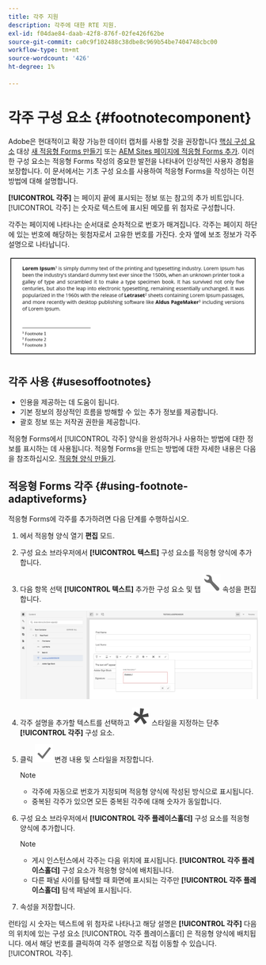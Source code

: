 ```yaml
---
title: 각주 지원
description: 각주에 대한 RTE 지원.
exl-id: f04dae84-daab-42f8-876f-02fe426f62be
source-git-commit: ca0c9f102488c38dbe8c969b54be7404748cbc00
workflow-type: tm+mt
source-wordcount: '426'
ht-degree: 1%

---
```


# 각주 구성 요소 {#footnotecomponent}

<span class="preview"> Adobe은 현대적이고 확장 가능한 데이터 캡처를 사용할 것을 권장합니다 [핵심 구성 요소](https://experienceleague.adobe.com/docs/experience-manager-core-components/using/adaptive-forms/introduction.html) 대상 [새 적응형 Forms 만들기](/help/forms/creating-adaptive-form-core-components.md) 또는 [AEM Sites 페이지에 적응형 Forms 추가](/help/forms/create-or-add-an-adaptive-form-to-aem-sites-page.md). 이러한 구성 요소는 적응형 Forms 작성의 중요한 발전을 나타내어 인상적인 사용자 경험을 보장합니다. 이 문서에서는 기초 구성 요소를 사용하여 적응형 Forms을 작성하는 이전 방법에 대해 설명합니다. </span>

**[!UICONTROL 각주]** 는 페이지 끝에 표시되는 정보 또는 참고의 추가 비트입니다. [!UICONTROL 각주] 는 숫자로 텍스트에 표시된 메모를 위 첨자로 구성합니다.

각주는 페이지에 나타나는 순서대로 순차적으로 번호가 매겨집니다. 각주는 페이지 하단에 있는 번호에 해당하는 윗첨자로서 고유한 번호를 가진다. 숫자 옆에 보조 정보가 각주 설명으로 나타납니다.

![각주 설명](/help/forms/assets/footnote_description.png)


## 각주 사용 {#usesoffootnotes}

* 인용을 제공하는 데 도움이 됩니다.
* 기본 정보의 정상적인 흐름을 방해할 수 있는 추가 정보를 제공합니다.
* 괄호 정보 또는 저작권 권한을 제공합니다.

적응형 Forms에서 [!UICONTROL 각주] 양식을 완성하거나 사용하는 방법에 대한 정보를 표시하는 데 사용됩니다. 적응형 Forms을 만드는 방법에 대한 자세한 내용은 다음을 참조하십시오. [적응형 양식 만들기](https://experienceleague.adobe.com/docs/experience-manager-cloud-service/content/forms/create-an-adaptive-form/create-an-adaptive-form-on-forms-cs/creating-adaptive-form.html).

## 적응형 Forms 각주 {#using-footnote-adaptiveforms}

적응형 Forms에 각주를 추가하려면 다음 단계를 수행하십시오.
1. 에서 적응형 양식 열기 **편집** 모드.
1. 구성 요소 브라우저에서 **[!UICONTROL 텍스트]** 구성 요소를 적응형 양식에 추가합니다.
1. 다음 항목 선택 **[!UICONTROL 텍스트]** 추가한 구성 요소 및 탭 ![cmppr](assets/configure-icon.svg) 속성을 편집합니다.

   ![적응형 Forms 각주](/help/forms/assets/footnote_rte.png)

1. 각주 설명을 추가할 텍스트를 선택하고  ![별](/help/forms/assets/asterisk.svg) 스타일을 지정하는 단추 **[!UICONTROL 각주]** 구성 요소.

1. 클릭 ![check](/help/forms/assets/save_icon.svg) 변경 내용 및 스타일을 저장합니다.

   >[!NOTE]
   >
   >* 각주에 자동으로 번호가 지정되며 적응형 양식에 작성된 방식으로 표시됩니다.
   >* 중복된 각주가 있으면 모든 중복된 각주에 대해 숫자가 동일합니다.

1. 구성 요소 브라우저에서 **[!UICONTROL 각주 플레이스홀더]** 구성 요소를 적응형 양식에 추가합니다.
   >[!NOTE]
   >
   >* 게시 인스턴스에서 각주는 다음 위치에 표시됩니다. **[!UICONTROL 각주 플레이스홀더]** 구성 요소가 적응형 양식에 배치됩니다.
   >* 다른 패널 사이를 탐색할 때 화면에 표시되는 각주만 **[!UICONTROL 각주 플레이스홀더]** 탐색 패널에 표시됩니다.

1. 속성을 저장합니다.

런타임 시 숫자는 텍스트에 위 첨자로 나타나고 해당 설명은 **[!UICONTROL 각주]** 다음의 위치에 있는 구성 요소 [!UICONTROL 각주 플레이스홀더] 은 적응형 양식에 배치됩니다. 에서 해당 번호를 클릭하여 각주 설명으로 직접 이동할 수 있습니다. [!UICONTROL 각주].
